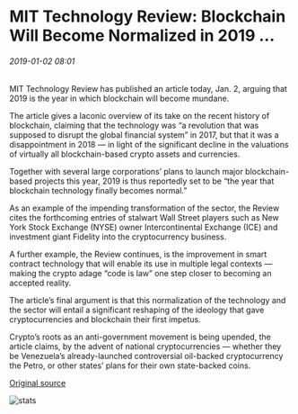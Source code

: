# MIT Technology Review: Blockchain Will Become Normalized in 2019 ...

###### 2019-01-02 08:01

MIT Technology Review has published an article today, Jan. 2, arguing that 2019 is the year in which blockchain will become mundane.

The article gives a laconic overview of its take on the recent history of blockchain, claiming that the technology was “a revolution that was supposed to disrupt the global financial system” in 2017, but that it was a disappointment in 2018 — in light of the significant decline in the valuations of virtually all blockchain-based crypto assets and currencies.

Together with several large corporations’ plans to launch major blockchain-based projects this year, 2019 is thus reportedly set to be “the year that blockchain technology finally becomes normal.”

As an example of the impending transformation of the sector, the Review cites the forthcoming entries of stalwart Wall Street players such as New York Stock Exchange (NYSE) owner Intercontinental Exchange (ICE) and investment giant Fidelity into the cryptocurrency business.

A further example, the Review continues, is the improvement in smart contract technology that will enable its use in multiple legal contexts — making the crypto adage “code is law” one step closer to becoming an accepted reality.

The article’s final argument is that this normalization of the technology and the sector will entail a significant reshaping of the ideology that gave cryptocurrencies and blockchain their first impetus.

Crypto’s roots as an anti-government movement is being upended, the article claims, by the advent of national cryptocurrencies — whether they be Venezuela’s already-launched controversial oil-backed cryptocurrency the Petro, or other states’ plans for their own state-backed coins.

[Original source](https://cointelegraph.com/news/mit-technology-review-blockchain-will-become-normalized-in-2019)

![stats](https://c.statcounter.com/11760860/0/a89fa40b/1/ "stats")
